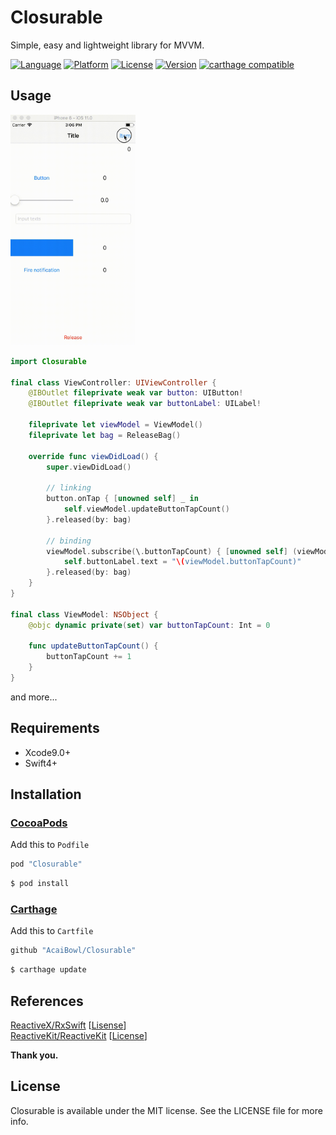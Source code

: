 # Closurable
Simple, easy and lightweight library for MVVM.

[![Language](http://img.shields.io/badge/language-swift4-orange.svg?style=flat)](https://developer.apple.com/swift)
[![Platform](https://img.shields.io/cocoapods/p/Closurable.svg?style=flat)](http://cocoapods.org/pods/Closurable)
[![License](https://img.shields.io/cocoapods/l/Closurable.svg?style=flat)](http://cocoapods.org/pods/Closurable)
[![Version](https://img.shields.io/cocoapods/v/Closurable.svg?style=flat)](http://cocoapods.org/pods/Closurable)
[![carthage compatible](https://img.shields.io/badge/carthage-compatible-4BC51D.svg?style=flat)](https://github.com/Carthage/Carthage)

## Usage
<img src="https://raw.githubusercontent.com/AcaiBowl/Closurable/master/usage.gif" width="200">

```swift
import Closurable

final class ViewController: UIViewController {
    @IBOutlet fileprivate weak var button: UIButton!
    @IBOutlet fileprivate weak var buttonLabel: UILabel!
    
    fileprivate let viewModel = ViewModel()
    fileprivate let bag = ReleaseBag()
    
    override func viewDidLoad() {
        super.viewDidLoad()
        
        // linking
        button.onTap { [unowned self] _ in
            self.viewModel.updateButtonTapCount()
        }.released(by: bag)
        
        // binding
        viewModel.subscribe(\.buttonTapCount) { [unowned self] (viewModel, _) in
            self.buttonLabel.text = "\(viewModel.buttonTapCount)"
        }.released(by: bag)
    }
}

final class ViewModel: NSObject {
    @objc dynamic private(set) var buttonTapCount: Int = 0
    
    func updateButtonTapCount() {
        buttonTapCount += 1
    }
}
```
and more...

## Requirements
* Xcode9.0+
* Swift4+

## Installation
### [CocoaPods](http://cocoapods.org)

Add this to `Podfile`

```ruby
pod "Closurable"
```

```bash
$ pod install
```

### [Carthage](https://github.com/Carthage/Carthage)

Add this to `Cartfile`

```ruby
github "AcaiBowl/Closurable"
```

```bash
$ carthage update
```

## References
[ReactiveX/RxSwift](https://github.com/ReactiveX/RxSwift) [[Lisense](https://github.com/ReactiveX/RxSwift/blob/master/LICENSE.md)] <br>
[ReactiveKit/ReactiveKit](https://github.com/ReactiveKit/ReactiveKit) [[License](https://github.com/ReactiveKit/ReactiveKit/blob/master/LICENSE)]

**Thank you.**

## License
Closurable is available under the MIT license. See the LICENSE file for more info.
